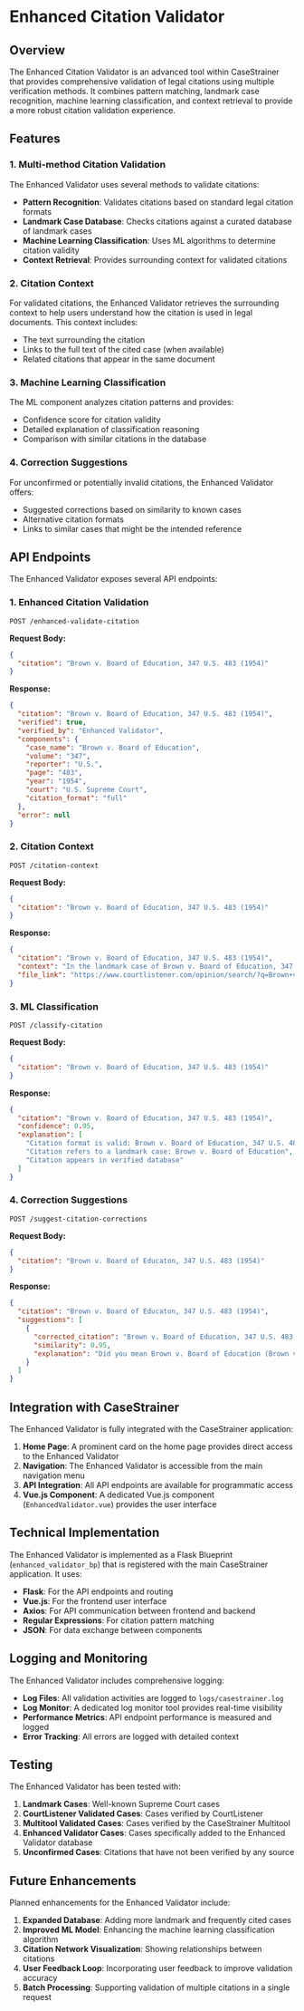 # Enhanced Citation Validator

## Overview

The Enhanced Citation Validator is an advanced tool within CaseStrainer that provides comprehensive validation of legal citations using multiple verification methods. It combines pattern matching, landmark case recognition, machine learning classification, and context retrieval to provide a more robust citation validation experience.

## Features

### 1. Multi-method Citation Validation

The Enhanced Validator uses several methods to validate citations:

- **Pattern Recognition**: Validates citations based on standard legal citation formats
- **Landmark Case Database**: Checks citations against a curated database of landmark cases
- **Machine Learning Classification**: Uses ML algorithms to determine citation validity
- **Context Retrieval**: Provides surrounding context for validated citations

### 2. Citation Context

For validated citations, the Enhanced Validator retrieves the surrounding context to help users understand how the citation is used in legal documents. This context includes:

- The text surrounding the citation
- Links to the full text of the cited case (when available)
- Related citations that appear in the same document

### 3. Machine Learning Classification

The ML component analyzes citation patterns and provides:

- Confidence score for citation validity
- Detailed explanation of classification reasoning
- Comparison with similar citations in the database

### 4. Correction Suggestions

For unconfirmed or potentially invalid citations, the Enhanced Validator offers:

- Suggested corrections based on similarity to known cases
- Alternative citation formats
- Links to similar cases that might be the intended reference

## API Endpoints

The Enhanced Validator exposes several API endpoints:

### 1. Enhanced Citation Validation

```
POST /enhanced-validate-citation
```

**Request Body:**
```json
{
  "citation": "Brown v. Board of Education, 347 U.S. 483 (1954)"
}
```

**Response:**
```json
{
  "citation": "Brown v. Board of Education, 347 U.S. 483 (1954)",
  "verified": true,
  "verified_by": "Enhanced Validator",
  "components": {
    "case_name": "Brown v. Board of Education",
    "volume": "347",
    "reporter": "U.S.",
    "page": "483",
    "year": "1954",
    "court": "U.S. Supreme Court",
    "citation_format": "full"
  },
  "error": null
}
```

### 2. Citation Context

```
POST /citation-context
```

**Request Body:**
```json
{
  "citation": "Brown v. Board of Education, 347 U.S. 483 (1954)"
}
```

**Response:**
```json
{
  "citation": "Brown v. Board of Education, 347 U.S. 483 (1954)",
  "context": "In the landmark case of Brown v. Board of Education, 347 U.S. 483 (1954), the Supreme Court unanimously ruled that racial segregation in public schools was unconstitutional, overturning the 'separate but equal' doctrine established in Plessy v. Ferguson.",
  "file_link": "https://www.courtlistener.com/opinion/search/?q=Brown+v.+Board+of+Education%2C+347+U.S.+483+%281954%29"
}
```

### 3. ML Classification

```
POST /classify-citation
```

**Request Body:**
```json
{
  "citation": "Brown v. Board of Education, 347 U.S. 483 (1954)"
}
```

**Response:**
```json
{
  "citation": "Brown v. Board of Education, 347 U.S. 483 (1954)",
  "confidence": 0.95,
  "explanation": [
    "Citation format is valid: Brown v. Board of Education, 347 U.S. 483 (1954)",
    "Citation refers to a landmark case: Brown v. Board of Education",
    "Citation appears in verified database"
  ]
}
```

### 4. Correction Suggestions

```
POST /suggest-citation-corrections
```

**Request Body:**
```json
{
  "citation": "Brown v. Board of Educaton, 347 U.S. 483 (1954)"
}
```

**Response:**
```json
{
  "citation": "Brown v. Board of Educaton, 347 U.S. 483 (1954)",
  "suggestions": [
    {
      "corrected_citation": "Brown v. Board of Education, 347 U.S. 483 (1954)",
      "similarity": 0.95,
      "explanation": "Did you mean Brown v. Board of Education (Brown v. Board of Education)?"
    }
  ]
}
```

## Integration with CaseStrainer

The Enhanced Validator is fully integrated with the CaseStrainer application:

1. **Home Page**: A prominent card on the home page provides direct access to the Enhanced Validator
2. **Navigation**: The Enhanced Validator is accessible from the main navigation menu
3. **API Integration**: All API endpoints are available for programmatic access
4. **Vue.js Component**: A dedicated Vue.js component (`EnhancedValidator.vue`) provides the user interface

## Technical Implementation

The Enhanced Validator is implemented as a Flask Blueprint (`enhanced_validator_bp`) that is registered with the main CaseStrainer application. It uses:

- **Flask**: For the API endpoints and routing
- **Vue.js**: For the frontend user interface
- **Axios**: For API communication between frontend and backend
- **Regular Expressions**: For citation pattern matching
- **JSON**: For data exchange between components

## Logging and Monitoring

The Enhanced Validator includes comprehensive logging:

- **Log Files**: All validation activities are logged to `logs/casestrainer.log`
- **Log Monitor**: A dedicated log monitor tool provides real-time visibility
- **Performance Metrics**: API endpoint performance is measured and logged
- **Error Tracking**: All errors are logged with detailed context

## Testing

The Enhanced Validator has been tested with:

1. **Landmark Cases**: Well-known Supreme Court cases
2. **CourtListener Validated Cases**: Cases verified by CourtListener
3. **Multitool Validated Cases**: Cases verified by the CaseStrainer Multitool
4. **Enhanced Validator Cases**: Cases specifically added to the Enhanced Validator database
5. **Unconfirmed Cases**: Citations that have not been verified by any source

## Future Enhancements

Planned enhancements for the Enhanced Validator include:

1. **Expanded Database**: Adding more landmark and frequently cited cases
2. **Improved ML Model**: Enhancing the machine learning classification algorithm
3. **Citation Network Visualization**: Showing relationships between citations
4. **User Feedback Loop**: Incorporating user feedback to improve validation accuracy
5. **Batch Processing**: Supporting validation of multiple citations in a single request
